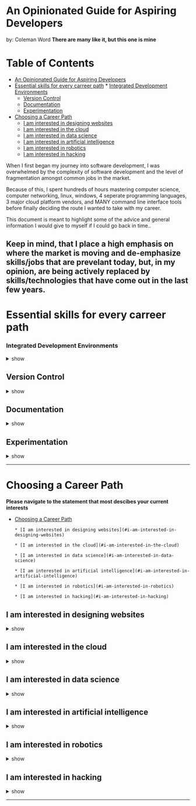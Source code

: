 # An Opinionated Guide for Aspiring Developers
by: Coleman Word
**There are many like it, but this one is mine**

Table of Contents
=================

   * [An Opinionated Guide for Aspiring Developers](#an-opinionated-guide-for-aspiring-developers)
   * [Essential skills for every carreer path](#essential-skills-for-every-carreer-path)
         * [Integrated Development Environments](#integrated-development-environments)
      * [Version Control](#version-control)
      * [Documentation](#documentation)
      * [Experimentation](#experimentation)
   * [Choosing a Career Path](#choosing-a-career-path)
      * [I am interested in designing websites](#i-am-interested-in-designing-websites)
      * [I am interested in the cloud](#i-am-interested-in-the-cloud)
      * [I am interested in data science](#i-am-interested-in-data-science)
      * [I am interested in artificial intelligence](#i-am-interested-in-artificial-intelligence)
      * [I am interested in robotics](#i-am-interested-in-robotics)
      * [I am interested in hacking](#i-am-interested-in-hacking)

When I first began my journey into software development, I was overwhelmed
by the complexity of software development and the level of fragmentation 
amongst common jobs in the market. 

Because of this, I spent hundreds of hours mastering computer science, computer
networking, linux, windows, 4 seperate programming languages, 3 major cloud 
platform vendors, and MANY command line interface tools before finally deciding
the route I wanted to take with my career. 

This document is meant to highlight some of the advice and general information
 I would give to myself if I could go back in time..

 Keep in mind, that I place a high emphasis on where the market is moving and de-emphasize
 skills/jobs that are prevelant today, but, in my opinion, are being actively 
 replaced by skills/technologies that have come out in the last few years.
---
# Essential skills for every carreer path
### Integrated Development Environments
<details><summary>show</summary>
<p>


</p>
</details>

## Version Control
<details><summary>show</summary>
<p>


</p>
</details>

## Documentation
<details><summary>show</summary>
<p>


</p>
</details>

## Experimentation
<details><summary>show</summary>
<p>


</p>
</details>

---

# Choosing a Career Path

**Please navigate to the statement that most descibes your current interests**

* [Choosing a Career Path](#choosing-a-career-path)

      * [I am interested in designing websites](#i-am-interested-in-designing-websites)

      * [I am interested in the cloud](#i-am-interested-in-the-cloud)

      * [I am interested in data science](#i-am-interested-in-data-science)

      * [I am interested in artificial intelligence](#i-am-interested-in-artificial-intelligence)

      * [I am interested in robotics](#i-am-interested-in-robotics)
      
      * [I am interested in hacking](#i-am-interested-in-hacking)

## I am interested in designing websites
<details><summary>show</summary>
<p>


</p>
</details>

## I am interested in the cloud
<details><summary>show</summary>
<p>


</p>
</details>

## I am interested in data science
<details><summary>show</summary>
<p>


</p>
</details>



</p>
</details>

## I am interested in artificial intelligence
<details><summary>show</summary>
<p>


</p>
</details>


## I am interested in robotics
<details><summary>show</summary>
<p>


</p>
</details>

## I am interested in hacking
<details><summary>show</summary>
<p>


</p>
</details>


---
